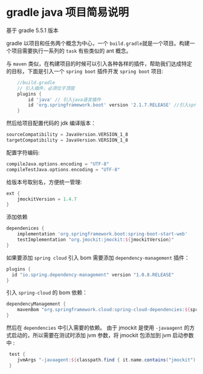 # gradle java 项目简易说明

基于 gradle 5.5.1 版本

gradle 以项目和任务两个概念为中心，一个 `build.gradle`就是一个项目。构建一个项目需要执行一系列的 `task` 有些类似的 ant 概念。

与 `maven` 类似，在构建项目的时候可以引入各种各样的插件，帮助我们达成特定的目标，下面是引入一个 `spring boot` 插件开发 `spring boot` 项目:
```gradle
	//build.gradle
	// 引入插件，必须位于顶层
	plugins {
		id 'java' // 引入java语言插件
		id 'org.springframework.boot' version '2.1.7.RELEASE' //引入spring boot 插件 版本号为 2.1.7.RELEASE
	}
```
然后给项目配置代码的 jdk 编译版本：
```gradle
sourceCompatibility = JavaVersion.VERSION_1_8
targetCompatibility = JavaVersion.VERSION_1_8
```
配置字符编码:
```gradle
compileJava.options.encoding = "UTF-8"
compileTestJava.options.encoding = "UTF-8"
```
给版本号取别名，方便统一管理:
```gradle
ext {
	jmockitVersion = 1.4.7
}
```

添加依赖
```gradle
dependenices {
	implementation 'org.springframework.boot:spring-boot-start-web'
	testImplementation "org.jmockit:jmockit:${jmockitVersion}"
}
```

如果要添加 `spring cloud` 引入 bom 需要添加 `dependency-management` 插件：
```gradle
plugins {
  id "io.spring.dependency-management" version "1.0.8.RELEASE"
}
```
引入 `spring-cloud` 的 bom 依赖：
```gradle
dependencyManagement {
	mavenBom "org.springframework.cloud:spring-cloud-dependencies:${springCloudVersion}"
}
```
然后在 `dependencies` 中引入需要的依赖。
由于 jmockit 是使用 `-javaagent` 的方式启动的，所以需要在测试时添加 jvm 参数，将 jmockit 包添加到 jvm 启动参数中 :

```gradle 
 test { 
 	jvmArgs "-javaagent:${classpath.find { it.name.contains("jmockit") }.absolutePath}" 
 }

```


